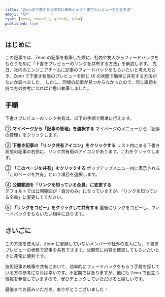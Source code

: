 ```yaml
---
title: "Zennの下書きを公開前に簡単シェア！誰でもレビューできる方法"
emoji: "🐱"
type: [zenn, zenncli, github, idea]
published: true
---
```


## はじめに

この記事では、Zenn の記事を執筆した際に、社内や友人からフィードバックをもらうために「下書きプレビューのリンクを共有する方法」を解説します。
先日、社内のエンジニアチームに記事のフィードバックをもらいたいと考えたとき、Zenn で下書き状態のプレビューを同じ UI の状態で簡単に共有する方法がないか調べました。
しかし、同様の記事が見つからなかったので、同じ課題を持つ方の参考になればと思い執筆しました。

## 手順

下書きプレビューのリンク共有は、以下の手順で簡単に行えます。

① **マイページから「記事の管理」を選択する**
マイページのメニューから「記事の管理」をクリックします。

② **下書き記事の「リンク共有アイコン」をクリックする**
リスト内にある下書き状態の記事の右側に、リンク共有用のアイコンがあります。これをクリックします。

③ **「このページを共有」をクリックする**
ポップアップメニュー内に表示される「このページを共有」という項目を選択します。

④ **公開範囲を「リンクを知っている全員」に変更する**  
 デフォルトでは公開範囲が「自分のみ」になっていますが、「リンクを知っている全員」に変更してください。

⑤ **「リンクをコピー」をクリックして共有する**
最後にリンクをコピーし、フィードバックをもらいたい相手に送ります。

## さいごに

この方法を使えば、Zenn に登録していないメンバーや社外の友人にも、下書きプレビューの状態で記事を共有できます。公開前に内容を確認してもらいたいときに非常に便利です。

技術記事の執筆や共有において、効率的にフィードバックをもらう手段を探している方の参考になれば幸いです。不定期ではありますが、他にも Zenn で役立つ情報を発信していますので、ぜひチェックしていただけると嬉しいです。

最後までお読みいただき、ありがとうございました！
